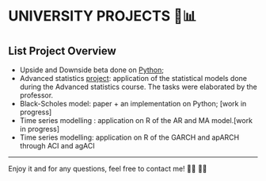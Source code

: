 # UNIVERSITY PROJECTS 🚀📊
## **List Project Overview**

- Upside and Downside beta done on [Python](https://github.com/yukigiusy/University-projects/blob/main/Upside_and_downside_beta.ipynb);
- Advanced statistics [project]([url](https://github.com/yukigiusy/University-projects/blob/main/Advanced_statistics%20(1).pdf)): application of the statistical models done during the Advanced statistics course. The tasks were elaborated by the professor.
- Black-Scholes model: paper + an implementation on Python; [work in progress]
- Time series modelling : application on R of the AR and MA model.[work in progress]
- Time series modelling: application on R of the GARCH and apARCH through ACI and agACI

---

Enjoy it and for any questions, feel free to contact me! :face_with_spiral_eyes: :woman_student:



